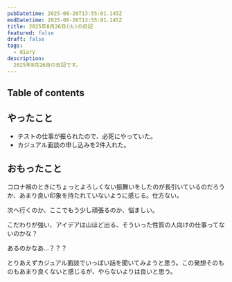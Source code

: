 ```yaml
---
pubDatetime: 2025-08-26T13:55:01.145Z
modDatetime: 2025-08-26T13:55:01.145Z
title: 2025年8月26日(火)の日記
featured: false
draft: false
tags:
  - diary
description:
  2025年8月26日の日記です。
---
```


## Table of contents

## やったこと

- テストの仕事が振られたので、必死にやっていた。
- カジュアル面談の申し込みを2件入れた。

## おもったこと

コロナ禍のときにちょっとよろしくない振舞いをしたのが長引いているのだろうか、あまり良い印象を持たれていないように感じる。仕方ない。

次へ行くのか、ここでもう少し頑張るのか、悩ましい。

こだわりが強い、アイデアは山ほど出る、そういった性質の人向けの仕事ってないのかな？

あるのかなあ…？？？

とりあえずカジュアル面談でいっぱい話を聞いてみようと思う。この発想そのものもあまり良くないと感じるが、やらないよりは良いと思う。

